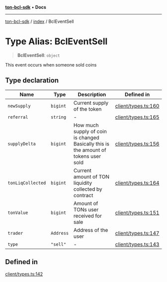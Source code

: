 [**ton-bcl-sdk**](../../README.md) • **Docs**

***

[ton-bcl-sdk](../../README.md) / [index](../README.md) / BclEventSell

# Type Alias: BclEventSell

> **BclEventSell**: `object`

This event occurs when someone sold coins

## Type declaration

| Name | Type | Description | Defined in |
| ------ | ------ | ------ | ------ |
| `newSupply` | `bigint` | Current supply of the token | [client/types.ts:160](https://github.com/ton-fun-tech/ton-bcl-sdk/blob/7c79deee0843005cc270344ad3ec486e60aeccd9/src/client/types.ts#L160) |
| `referral` | `string` | - | [client/types.ts:165](https://github.com/ton-fun-tech/ton-bcl-sdk/blob/7c79deee0843005cc270344ad3ec486e60aeccd9/src/client/types.ts#L165) |
| `supplyDelta` | `bigint` | How much supply of coin is changed Basically this is the amount of tokens user sold | [client/types.ts:156](https://github.com/ton-fun-tech/ton-bcl-sdk/blob/7c79deee0843005cc270344ad3ec486e60aeccd9/src/client/types.ts#L156) |
| `tonLiqCollected` | `bigint` | Current amount of TON liquidity collected by contract | [client/types.ts:164](https://github.com/ton-fun-tech/ton-bcl-sdk/blob/7c79deee0843005cc270344ad3ec486e60aeccd9/src/client/types.ts#L164) |
| `tonValue` | `bigint` | Amount of TONs user received for sale | [client/types.ts:151](https://github.com/ton-fun-tech/ton-bcl-sdk/blob/7c79deee0843005cc270344ad3ec486e60aeccd9/src/client/types.ts#L151) |
| `trader` | `Address` | Address of the user | [client/types.ts:147](https://github.com/ton-fun-tech/ton-bcl-sdk/blob/7c79deee0843005cc270344ad3ec486e60aeccd9/src/client/types.ts#L147) |
| `type` | `"sell"` | - | [client/types.ts:143](https://github.com/ton-fun-tech/ton-bcl-sdk/blob/7c79deee0843005cc270344ad3ec486e60aeccd9/src/client/types.ts#L143) |

## Defined in

[client/types.ts:142](https://github.com/ton-fun-tech/ton-bcl-sdk/blob/7c79deee0843005cc270344ad3ec486e60aeccd9/src/client/types.ts#L142)
